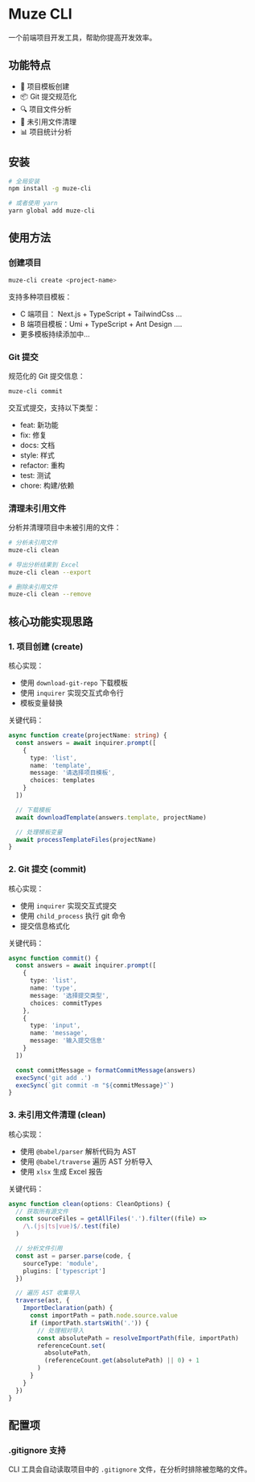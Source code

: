 # Muze CLI

一个前端项目开发工具，帮助你提高开发效率。

## 功能特点

- 🚀 项目模板创建
- 📦 Git 提交规范化
- 🔍 项目文件分析
- 🧹 未引用文件清理
- 📊 项目统计分析

## 安装

```bash
# 全局安装
npm install -g muze-cli

# 或者使用 yarn
yarn global add muze-cli
```

## 使用方法

### 创建项目

```bash
muze-cli create <project-name>
```

支持多种项目模板：

- C 端项目： Next.js + TypeScript + TailwindCss ...
- B 端项目模板：Umi + TypeScript + Ant Design ....
- 更多模板持续添加中...

### Git 提交

规范化的 Git 提交信息：

```bash
muze-cli commit
```

交互式提交，支持以下类型：

- feat: 新功能
- fix: 修复
- docs: 文档
- style: 样式
- refactor: 重构
- test: 测试
- chore: 构建/依赖

### 清理未引用文件

分析并清理项目中未被引用的文件：

```bash
# 分析未引用文件
muze-cli clean

# 导出分析结果到 Excel
muze-cli clean --export

# 删除未引用文件
muze-cli clean --remove
```

## 核心功能实现思路

### 1. 项目创建 (create)

核心实现：

- 使用 `download-git-repo` 下载模板
- 使用 `inquirer` 实现交互式命令行
- 模板变量替换

关键代码：

```typescript
async function create(projectName: string) {
  const answers = await inquirer.prompt([
    {
      type: 'list',
      name: 'template',
      message: '请选择项目模板',
      choices: templates
    }
  ])

  // 下载模板
  await downloadTemplate(answers.template, projectName)

  // 处理模板变量
  await processTemplateFiles(projectName)
}
```

### 2. Git 提交 (commit)

核心实现：

- 使用 `inquirer` 实现交互式提交
- 使用 `child_process` 执行 git 命令
- 提交信息格式化

关键代码：

```typescript
async function commit() {
  const answers = await inquirer.prompt([
    {
      type: 'list',
      name: 'type',
      message: '选择提交类型',
      choices: commitTypes
    },
    {
      type: 'input',
      name: 'message',
      message: '输入提交信息'
    }
  ])

  const commitMessage = formatCommitMessage(answers)
  execSync('git add .')
  execSync(`git commit -m "${commitMessage}"`)
}
```

### 3. 未引用文件清理 (clean)

核心实现：

- 使用 `@babel/parser` 解析代码为 AST
- 使用 `@babel/traverse` 遍历 AST 分析导入
- 使用 `xlsx` 生成 Excel 报告

关键代码：

```typescript
async function clean(options: CleanOptions) {
  // 获取所有源文件
  const sourceFiles = getAllFiles('.').filter((file) =>
    /\.(js|ts|vue)$/.test(file)
  )

  // 分析文件引用
  const ast = parser.parse(code, {
    sourceType: 'module',
    plugins: ['typescript']
  })

  // 遍历 AST 收集导入
  traverse(ast, {
    ImportDeclaration(path) {
      const importPath = path.node.source.value
      if (importPath.startsWith('.')) {
        // 处理相对导入
        const absolutePath = resolveImportPath(file, importPath)
        referenceCount.set(
          absolutePath,
          (referenceCount.get(absolutePath) || 0) + 1
        )
      }
    }
  })
}
```

## 配置项

### .gitignore 支持

CLI 工具会自动读取项目中的 `.gitignore` 文件，在分析时排除被忽略的文件。
